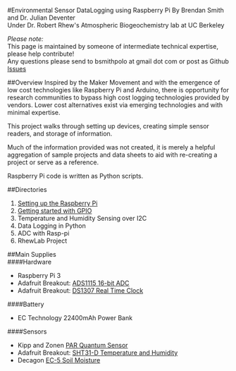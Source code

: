 #Environmental Sensor DataLogging using Raspberry Pi
By Brendan Smith and Dr. Julian Deventer  
Under Dr. Robert Rhew's Atmospheric Biogeochemistry lab at UC Berkeley    

_Please note:_  
This page is maintained by someone of intermediate technical expertise, please help contribute!  
Any questions please send to bsmithpolo at gmail dot com or post as Github [Issues](https://github.com/bwasmith/Rhew-R-Pi/issues)

##Overview 
Inspired by the Maker Movement and with the emergence of low cost technologies like Raspberry Pi and Arduino, there is opportunity for research communities to bypass high cost logging technologies provided by vendors. Lower cost alternatives exist via emerging technologies and with minimal expertise. 

This project walks through setting up devices, creating simple sensor readers, and storage of information.  

Much of the information provided was not created, it is merely a helpful aggregation of sample projects and data sheets to aid with re-creating a project or serve as a reference. 

Raspberry Pi code is written as Python scripts. 

##Directories
1. [Setting up the Raspberry Pi](https://github.com/bwasmith/Rhew-R-Pi/wiki/Setting-up-Raspberry-Pi)
2. [Getting started with GPIO](https://github.com/bwasmith/Rhew-R-Pi/wiki/Getting-started-with-GPIO)
3. Temperature and Humidity Sensing over I2C
4. Data Logging in Python
5. ADC with Rasp-pi
6. RhewLab Project
 
##Main Supplies  
####Hardware  
- Raspberry Pi 3
- Adafruit Breakout: [ADS1115 16-bit ADC](https://www.adafruit.com/product/1085)
- Adafruit Breakout: [DS1307 Real Time Clock](https://www.adafruit.com/products/264)

####Battery  
- EC Technology 22400mAh Power Bank  

####Sensors  
- Kipp and Zonen [PAR Quantum Sensor](http://www.kippzonen.com/Product/184/PQS-1-PAR-Quantum-Sensor)
- Adafruit Breakout: [SHT31-D Temperature and Humidity](https://www.adafruit.com/products/2857)
- Decagon [EC-5 Soil Moisture](https://www.decagon.com/en/soils/volumetric-water-content-sensors/ec-5-lowest-cost-vwc/)
